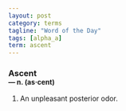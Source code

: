 ```yaml
---
layout: post
category: terms
tagline: "Word of the Day"
tags: [alpha_a]
term: ascent
---
```


<h3>Ascent<br/> <small>&mdash; n. (as<span>&middot;</span>cent)</small></h3>
<p><ol>
<li>An unpleasant posterior odor.</li>
</ol></p>
